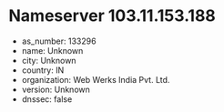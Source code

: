 # Nameserver 103.11.153.188

* as_number: 133296
* name: Unknown
* city: Unknown
* country: IN
* organization: Web Werks India Pvt. Ltd.
* version: Unknown
* dnssec: false
